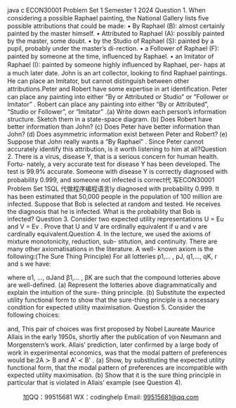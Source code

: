java c
ECON30001 Problem Set   1 
Semester   1 2024 
Question 1. When   considering   a   possible   Raphael   painting, the   National   Gallery   lists ﬁve   possible attributions that could be made:
• By Raphael (B): almost   certainly   painted   by   the   master   himself.
• Attributed to Raphael (A): possibly   painted   by   the   master, some   doubt.
• by the Studio of Raphael (S):   painted   by   a   pupil,   probably   under   the   master’s   di-rection.
• a Follower of Raphael (F): painted   by   someone   at   the   time, inﬂuenced   by   Raphael.
• an Imitator of Raphael (I): painted   by   someone   highly   inﬂuenced   by   Raphael, per-   haps at   a much   later   date.
John   is   an   art   collector,   looking to   ﬁnd   Raphael paintings.    He   can place   an   Imitator, but   cannot distinguish between other attributions.Peter   and   Robert   have   some   expertise   in   art   identiﬁcation.    Peter   can   place   any   painting   into   either   “By   or   Attributed   or   Studio” or   “Follower   or   Imitator”   .    Robert   can   place   any painting   into   either “By   or   Attributed”, “Studio   or   Follower”,   or   “Imitator”   .(a) Write   down   each   person’s   information   structure.   Sketch   them   in   a   state-space   diagram.
(b) Does   Robert   have   better   information   than   John?
(c) Does   Peter   have   better   information   than   John?
(d) Does   asymmetric   information   exist   between   Peter   and   Robert?
(e) Suppose   that   John   really   wants   a “By   Raphael”   .   Since   Peter   cannot   accurately   identify this   attribution, is   it   worth   listening   to   him   at   all?Question 2. There   is   a   virus, disease Y, that   is   a   serious   concern   for   human   health.   Fortu-   nately,   a   very   accurate   test   for   disease Y has   been   developed.    The   test   is   99.9%   accurate.   Someone   with   disease Y is   correctly   diagnosed   with   probability   0.999,   and   someone   not infected   is   correct代 写ECON30001 Problem Set 1SQL
代做程序编程语言ly   diagnosed   with   probability   0.999.    It   has   been   estimated   that   50,000   people   in   the   population   of   100 million   are   infected.
Suppose   that   Bob   is   selected   at   random   and   tested.    He   receives   the   diagnosis   that   he   is   infected.   What is the probability that Bob is infected?
Question 3. Consider   two   expected   utility   representations U = Eu and V = Ev .    Prove   that U and V are ordinally equivalent if u and v are cardinally equivalent.Question 4. In   the   lecture,   we   used   the   axioms   of mixture monotonicity, reduction, sub- stitution,   and continuity.      There   are   many   other   axiomatisations   in the   literature.    A   well-   known axiom is the following:(The Sure Thing Principle) For all lotteries p1,… , pJ, q1,…, qK, r and s we have: 

where α1, …, αJand β1,… , βK are such that the compound lotteries above are well-defined.
(a) Represent   the   lotteries   above   diagrammatically   and   explain   the   intuition   of the   sure-   thing principle.
(b) Substitute   the   expected   utility   functional   form   to   show   that   the   sure-thing   principle   is   a   necessary   condition   for   expected   utility   maximisation.
Question 5. Consider the following choices:

and, 
This   pair   of   choices   was ﬁrst   proposed   by   Nobel   Laureate   Maurice   Allais   in   the   early   1950s,   shortly after the publication of von Neumann and Morgenstern’s work.   Allais’ prediction,   later   conﬁrmed   by   a   large   body   of work   in   experimental   economics,   was   that   the   modal   pattern of   preferences would be:2A ≻ B and A' ≺ B'   . 
(a) Show,   by   substituting   the   expected   utility   functional   form,   that   the   modal   pattern   of   preferences are incompatible with expected utility maximisation.
(b) Show that it is the sure thing principle in particular   that   is   violated   in   Allais’   example   (see   Question   4).



         
加QQ：99515681  WX：codinghelp  Email: 99515681@qq.com
